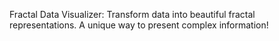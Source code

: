 Fractal Data Visualizer: Transform data into beautiful fractal representations. A unique way to present complex information!